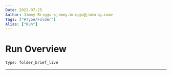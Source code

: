 ```yaml
---
Date: 2022-07-25
Author: Jimmy Briggs <jimmy.briggs@jimbrig.com>
Tags: ["#Type/Folder"]
Alias: ["Run"]
---
```


# Run Overview

 
```ccard
type: folder_brief_live
```
 

***
